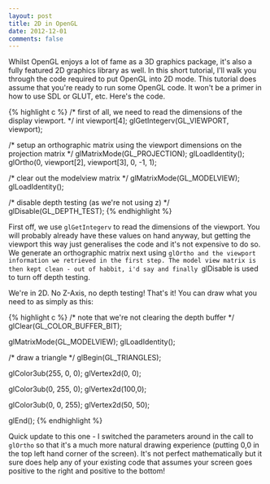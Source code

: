 ```yaml
---
layout: post
title: 2D in OpenGL
date: 2012-12-01
comments: false
---
```



Whilst OpenGL enjoys a lot of fame as a 3D graphics package, it's also a fully featured 2D graphics library as well. In this short tutorial, I'll walk you through the code required to put OpenGL into 2D mode. This tutorial does assume that you're ready to run some OpenGL code. It won't be a primer in how to use SDL or GLUT, etc. Here's the code.

{% highlight c %}
/* first of all, we need to read the dimensions of the 
   display viewport. */
int viewport[4];
glGetIntegerv(GL_VIEWPORT, viewport);

/* setup an orthographic matrix using the viewport 
   dimensions on the projection matrix */
glMatrixMode(GL_PROJECTION);
glLoadIdentity();
glOrtho(0, viewport[2], viewport[3], 0, -1, 1);

/* clear out the modelview matrix */
glMatrixMode(GL_MODELVIEW);
glLoadIdentity();

/* disable depth testing (as we're not using z) */
glDisable(GL_DEPTH_TEST);
{% endhighlight %}

First off, we use `glGetIntegerv` to read the dimensions of the viewport. You will probably already have these values on hand anyway, but getting the viewport this way just generalises the code and it's not expensive to do so. We generate an orthographic matrix next using `glOrtho and the viewport information we retrieved in the first step. The model view matrix is then kept clean - out of habbit, i'd say and finally `glDisable is used to turn off depth testing.

We're in 2D. No Z-Axis, no depth testing! That's it! You can draw what you need to as simply as this:

{% highlight c %}
/* note that we're not clearing the depth buffer */
glClear(GL_COLOR_BUFFER_BIT);

glMatrixMode(GL_MODELVIEW);
glLoadIdentity();

/* draw a triangle */
glBegin(GL_TRIANGLES);

glColor3ub(255, 0, 0);
glVertex2d(0, 0);

glColor3ub(0, 255, 0);
glVertex2d(100,0);

glColor3ub(0, 0, 255);
glVertex2d(50, 50);

glEnd();
{% endhighlight %}

Quick update to this one - I switched the parameters around in the call to `glOrtho` so that it's a much more natural drawing experience (putting 0,0 in the top left hand corner of the screen). It's not perfect mathematically but it sure does help any of your existing code that assumes your screen goes positive to the right and positive to the bottom!

